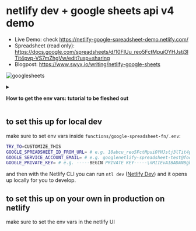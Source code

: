 # netlify dev + google sheets api v4 demo

- Live Demo: check https://netlify-google-spreadsheet-demo.netlify.com/
- Spreadsheet (read only): https://docs.google.com/spreadsheets/d/10FIUu_reo5FctMpuiOYHJstj3lTit4pvp-VS7mZhgVw/edit?usp=sharing
- Blogpost: https://www.swyx.io/writing/netlify-google-sheets


![googlesheets](https://user-images.githubusercontent.com/6764957/74577961-ecb51800-4f5f-11ea-9b81-30a5fcb6e68c.gif)


<details>
  <summary>
    
**How to get the env vars: tutorial to be fleshed out**

</summary>

1. make a google sheet. its id from url will be `GOOGLE_SPREADSHEET_ID_FROM_URL`

2. head to google console and make sure the Sheets API is enabled https://console.developers.google.com/apis/library/sheets.googleapis.com?project=sixth-storm-268221. you may need to set up a "project" for this if this is your first time.

![image](https://user-images.githubusercontent.com/6764957/74578095-9eecdf80-4f60-11ea-85b2-d75641292015.png)

3. get the service account key, NOT the API key. this might help: https://github.com/theoephraim/node-google-spreadsheet/blob/756d57fea3e1cf1d5ba6a38b12210102da0bf621/docs/getting-started/authentication.md. this will give you `GOOGLE_SERVICE_ACCOUNT_EMAIL` and `GOOGLE_PRIVATE_KEY` (see form below)

![image](https://user-images.githubusercontent.com/6764957/74578194-1f134500-4f61-11ea-9f4b-d85d6e6e6d46.png)


4. Make sure your sheet has granted permission https://stackoverflow.com/questions/38949318/google-sheets-api-returns-the-caller-does-not-have-permission-when-using-serve to `GOOGLE_SERVICE_ACCOUNT_EMAIL`

</details>

## to set this up for local dev

make sure to set env vars inside `functions/google-spreadsheet-fn/.env`:

```bash
TRY_TO=CUSTOMIZE_THIS
GOOGLE_SPREADSHEET_ID_FROM_URL= # e.g. 10abcu_reo5FctMpuiOYHJstj3lTit4pvp-VS7mZhgVw
GOOGLE_SERVICE_ACCOUNT_EMAIL= # e.g. googlenetlify-spreadsheet-test@foo-bar-123456.iam.gserviceaccount.com
GOOGLE_PRIVATE_KEY= # e.g. -----BEGIN PRIVATE KEY-----\nMIIEvAIBADANBgkqhkiG etc etc super long key
```

and then with the Netlify CLI you can run `ntl dev` ([Netlify Dev](https://github.com/netlify/cli/blob/master/docs/netlify-dev.md)) and it opens up locally for you to develop.

## to set this up on your own in production on netlify

make sure to set the env vars in the netlify UI
